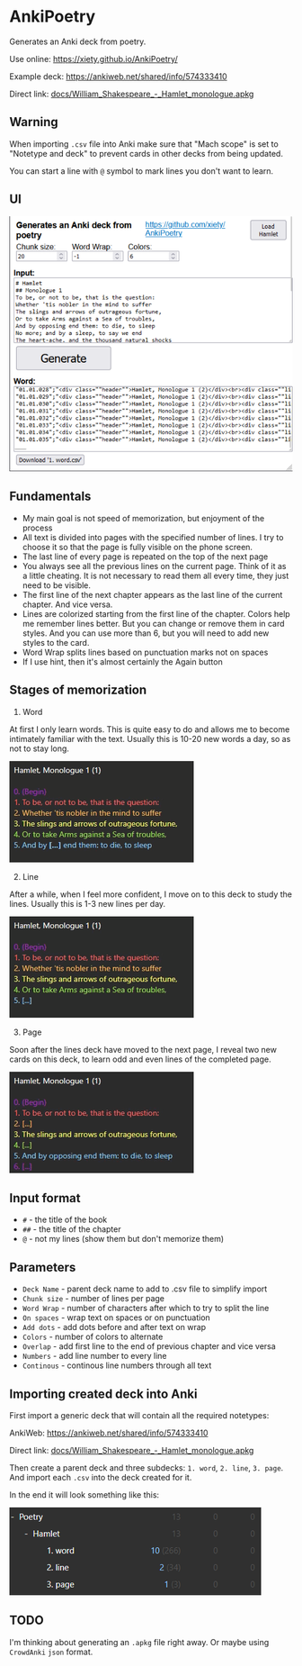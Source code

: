 # AnkiPoetry

Generates an Anki deck from poetry.

Use online: https://xiety.github.io/AnkiPoetry/

Example deck: https://ankiweb.net/shared/info/574333410

Direct link: [docs/William_Shakespeare_-_Hamlet_monologue.apkg](https://github.com/xiety/AnkiPoetry/raw/main/docs/William_Shakespeare_-_Hamlet_monologue.apkg)

## Warning

When importing `.csv` file into Anki make sure that "Mach scope" is set to "Notetype and deck" to prevent cards in other decks from being updated.

You can start a line with `@` symbol to mark lines you don't want to learn.

## UI

![Screenshot](docs/Screenshot_01.png?raw=true)

## Fundamentals

- My main goal is not speed of memorization, but enjoyment of the process
- All text is divided into pages with the specified number of lines. I try to choose it so that the page is fully visible on the phone screen.
- The last line of every page is repeated on the top of the next page
- You always see all the previous lines on the current page. Think of it as a little cheating. It is not necessary to read them all every time, they just need to be visible.
- The first line of the next chapter appears as the last line of the current chapter. And vice versa.
- Lines are colorized starting from the first line of the chapter. Colors help me remember lines better. But you can change or remove them in card styles. And you can use more than 6, but you will need to add new styles to the card.
- Word Wrap splits lines based on punctuation marks not on spaces
- If I use hint, then it's almost certainly the Again button

## Stages of memorization

1. Word

At first I only learn words. This is quite easy to do and allows me to become intimately familiar with the text. Usually this is 10-20 new words a day, so as not to stay long.

![Screenshot](docs/word.gif?raw=true)

2. Line

After a while, when I feel more confident, I move on to this deck to study the lines. Usually this is 1-3 new lines per day.

![Screenshot](docs/line.gif?raw=true)

3. Page

Soon after the lines deck have moved to the next page, I reveal two new cards on this deck, to learn odd and even lines of the completed page.

![Screenshot](docs/page.gif?raw=true)

## Input format

- `#` - the title of the book
- `##` - the title of the chapter
- `@` - not my lines (show them but don't memorize them)

## Parameters

- `Deck Name` - parent deck name to add to .csv file to simplify import
- `Chunk size` - number of lines per page
- `Word Wrap` - number of characters after which to try to split the line
- `On spaces` - wrap text on spaces or on punctuation
- `Add dots` - add dots before and after text on wrap
- `Colors` - number of colors to alternate
- `Overlap` - add first line to the end of previous chapter and vice versa
- `Numbers` - add line number to every line
- `Continous` - continous line numbers through all text

## Importing created deck into Anki

First import a generic deck that will contain all the required notetypes:

AnkiWeb: https://ankiweb.net/shared/info/574333410

Direct link: [docs/William_Shakespeare_-_Hamlet_monologue.apkg](https://github.com/xiety/AnkiPoetry/raw/main/docs/William_Shakespeare_-_Hamlet_monologue.apkg)

Then create a parent deck and three subdecks: `1. word`, `2. line`, `3. page`. And import each `.csv` into the deck created for it.

In the end it will look something like this:

![Screenshot](docs/Screenshot_03.png?raw=true)

## TODO

I'm thinking about generating an `.apkg` file right away. Or maybe using `CrowdAnki` `json` format.
